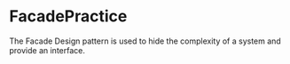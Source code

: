 # FacadePractice

The Facade Design pattern is used to hide the complexity of a system and provide an interface. 
